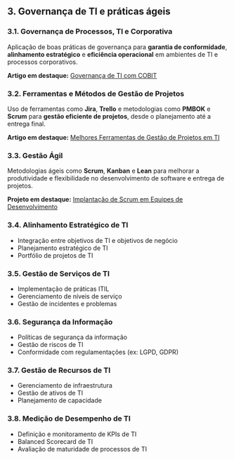 ## 3. Governança de TI e práticas ágeis

### 3.1. Governança de Processos, TI e Corporativa
Aplicação de boas práticas de governança para **garantia de conformidade**, **alinhamento estratégico** e **eficiência operacional** em ambientes de TI e processos corporativos.

**Artigo em destaque:** [Governança de TI com COBIT](https://www.linkedin.com/pulse/governanca-de-ti-com-cobit-lucas-liachi)

### 3.2. Ferramentas e Métodos de Gestão de Projetos
Uso de ferramentas como **Jira**, **Trello** e metodologias como **PMBOK** e **Scrum** para **gestão eficiente de projetos**, desde o planejamento até a entrega final.

**Artigo em destaque:** [Melhores Ferramentas de Gestão de Projetos em TI](https://www.linkedin.com/pulse/melhores-ferramentas-de-gestao-de-projetos-lucas-liachi)

### 3.3. Gestão Ágil
Metodologias ágeis como **Scrum**, **Kanban** e **Lean** para melhorar a produtividade e flexibilidade no desenvolvimento de software e entrega de projetos.

**Projeto em destaque:** [Implantação de Scrum em Equipes de Desenvolvimento](https://github.com/LucasLiachi/scrum-implantation)

### 3.4. Alinhamento Estratégico de TI
- Integração entre objetivos de TI e objetivos de negócio
- Planejamento estratégico de TI
- Portfólio de projetos de TI

### 3.5. Gestão de Serviços de TI
- Implementação de práticas ITIL
- Gerenciamento de níveis de serviço
- Gestão de incidentes e problemas

### 3.6. Segurança da Informação
- Políticas de segurança da informação
- Gestão de riscos de TI
- Conformidade com regulamentações (ex: LGPD, GDPR)

### 3.7. Gestão de Recursos de TI
- Gerenciamento de infraestrutura
- Gestão de ativos de TI
- Planejamento de capacidade

### 3.8. Medição de Desempenho de TI
- Definição e monitoramento de KPIs de TI
- Balanced Scorecard de TI
- Avaliação de maturidade de processos de TI
